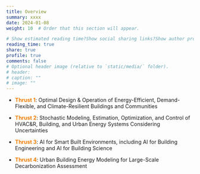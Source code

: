 ```yaml
---
title: Overview
summary: xxxx
date: 2024-01-08
weight: 10  # Order that this section will appear.

# Show estimated reading time?Show social sharing links?Show author profile?Show comments?
reading_time: true
share: true  
profile: true
comments: false
# Optional header image (relative to `static/media/` folder).
# header:  
# caption: ""  
# image: "" 
---
```


- <span style="color:#EF7C00">**Thrust 1**</span>: Optimal Design & Operation of Energy-Efficient, Demand-Flexible, and Climate-Resilient Buildings and Communities

- <span style="color:#EF7C00">**Thrust 2**</span>: Stochastic Modeling, Estimation, Optimization, and Control of HVAC&R, Building, and Urban Energy Systems Considering Uncertainties

- <span style="color:#EF7C00">**Thrust 3**</span>: AI for Smart Built Environments, including AI for Building Engineering and AI for Building Science

- <span style="color:#EF7C00">**Thrust 4**</span>: Urban Building Energy Modeling for Large-Scale Decarbonization Assessment

